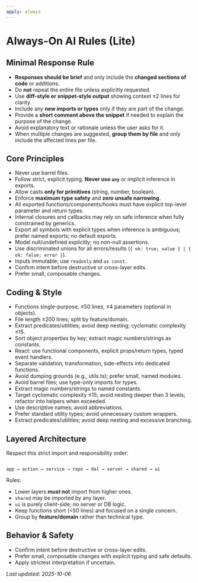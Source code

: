 ```yaml
---
apply: always
---
```


# Always-On AI Rules (Lite)

## Minimal Response Rule

- **Responses should be brief** and only include the **changed sections of code** or additions.
- Do **not** repeat the entire file unless explicitly requested.
- Use **diff-style or snippet-style output** showing context ±2 lines for clarity.
- Include any **new imports or types** only if they are part of the change.
- Provide a **short comment above the snippet** if needed to explain the purpose of the change.
- Avoid explanatory text or rationale unless the user asks for it.
- When multiple changes are suggested, **group them by file** and only include the affected lines per file.

## Core Principles

- Never use barrel files.
- Follow strict, explicit typing. **Never use `any`** or implicit inference in exports.
- Allow casts **only for primitives** (string, number, boolean).
- Enforce **maximum type safety** and **zero unsafe narrowing**.
- All exported functions/components/hooks must have explicit top-level parameter and return types.
- Internal closures and callbacks may rely on safe inference when fully constrained by generics.
- Export all symbols with explicit types when inference is ambiguous; prefer named exports; no default exports.
- Model null/undefined explicitly; no non-null assertions.
- Use discriminated unions for all errors/results (`{ ok: true; value } | { ok: false; error }`).
- Inputs immutable; use `readonly` and `as const`.
- Confirm intent before destructive or cross-layer edits.
- Prefer small, composable changes.

## Coding & Style

- Functions single-purpose, ≤50 lines, ≤4 parameters (optional in objects).
- File length ≤200 lines; split by feature/domain.
- Extract predicates/utilities; avoid deep nesting; cyclomatic complexity ≤15.
- Sort object properties by key; extract magic numbers/strings as constants.
- React: use functional components, explicit props/return types, typed event handlers.
- Separate validation, transformation, side-effects into dedicated functions.
- Avoid dumping grounds (e.g., utils.ts); prefer small, named modules.
- Avoid barrel files; use type-only imports for types.
- Extract magic numbers/strings to named constants.
- Target cyclomatic complexity ≤15; avoid nesting deeper than 3 levels; refactor into helpers when exceeded.
- Use descriptive names; avoid abbreviations.
- Prefer standard utility types; avoid unnecessary custom wrappers.
- Extract predicates/utilities; avoid deep nesting and excessive branching.

## Layered Architecture

Respect this strict import and responsibility order:

```

app → action → service → repo → dal → server → shared → ui

```

Rules:

- Lower layers **must not** import from higher ones.
- `shared` may be imported by any layer.
- `ui` is purely client-side; no server or DB logic.
- Keep functions short (<50 lines) and focused on a single concern.
- Group by **feature/domain** rather than technical type.

## Behavior & Safety

- Confirm intent before destructive or cross-layer edits.
- Prefer small, composable changes with explicit typing and safe defaults.
- Apply strictest interpretation if uncertain.

_Last updated: 2025-10-06_
